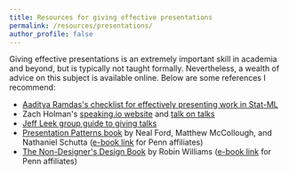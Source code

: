 ```yaml
---
title: Resources for giving effective presentations
permalink: /resources/presentations/ 
author_profile: false
---
```


Giving effective presentations is an extremely important skill in academia and beyond, but is typically not taught formally. Nevertheless, a wealth of advice on this subject is available online. Below are some references I recommend:

- [Aaditya Ramdas's checklist for effectively presenting work in Stat-ML](https://www.stat.cmu.edu/~aramdas/checklists/aadi-talk-checklist.pdf)
- Zach Holman's [speaking.io website](https://speaking.io/) and [talk on talks](https://www.youtube.com/watch?v=YVb2GsJHejo)
- [Jeff Leek group guide to giving talks](https://github.com/jtleek/talkguide)
- [Presentation Patterns book](https://www.amazon.com/Presentation-Patterns-Techniques-Crafting-Presentations/dp/0321820800) by Neal Ford, Matthew McCollough, and Nathaniel Schutta ([e-book link](https://upenn.alma.exlibrisgroup.com/view/uresolver/01UPENN_INST/openurl?Force_direct=true&test_access=true&&portfolio_pid=53589135670003681&rfr_id=info%3Asid%2Fprimo.exlibrisgroup.com&u.ignore_date_coverage=true) for Penn affiliates)
- [The Non-Designer's Design Book](https://www.amazon.com/Non-Designers-Design-Book-4th/dp/0133966151) by Robin Williams ([e-book link](https://upenn.alma.exlibrisgroup.com/view/uresolver/01UPENN_INST/openurl?Force_direct=true&test_access=true&&portfolio_pid=53589093510003681&rfr_id=info%3Asid%2Fprimo.exlibrisgroup.com&u.ignore_date_coverage=true) for Penn affiliates)
